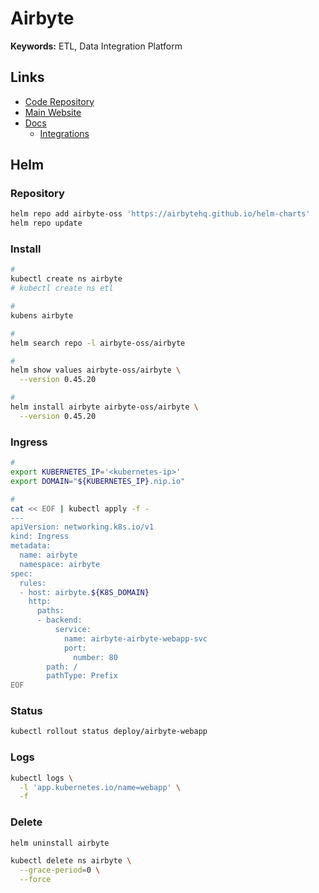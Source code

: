 # Airbyte

**Keywords:** ETL, Data Integration Platform

## Links

- [Code Repository](https://github.com/airbytehq/airbyte)
- [Main Website](https://airbyte.io)
- [Docs](https://docs.airbyte.com)
  - [Integrations](https://docs.airbyte.com/integrations)

## Helm

### Repository

```sh
helm repo add airbyte-oss 'https://airbytehq.github.io/helm-charts'
helm repo update
```

### Install

```sh
#
kubectl create ns airbyte
# kubectl create ns etl

#
kubens airbyte

#
helm search repo -l airbyte-oss/airbyte

#
helm show values airbyte-oss/airbyte \
  --version 0.45.20

#
helm install airbyte airbyte-oss/airbyte \
  --version 0.45.20
```

<!--
kubectl port-forward \
  --address 127.0.0.1 \
  svc/airbyte-airbyte-webapp-svc \
  8080:80
-->

### Ingress

```sh
#
export KUBERNETES_IP='<kubernetes-ip>'
export DOMAIN="${KUBERNETES_IP}.nip.io"

#
cat << EOF | kubectl apply -f -
---
apiVersion: networking.k8s.io/v1
kind: Ingress
metadata:
  name: airbyte
  namespace: airbyte
spec:
  rules:
  - host: airbyte.${K8S_DOMAIN}
    http:
      paths:
      - backend:
          service:
            name: airbyte-airbyte-webapp-svc
            port:
              number: 80
        path: /
        pathType: Prefix
EOF
```

### Status

```sh
kubectl rollout status deploy/airbyte-webapp
```

### Logs

```sh
kubectl logs \
  -l 'app.kubernetes.io/name=webapp' \
  -f
```

### Delete

```sh
helm uninstall airbyte

kubectl delete ns airbyte \
  --grace-period=0 \
  --force
```
